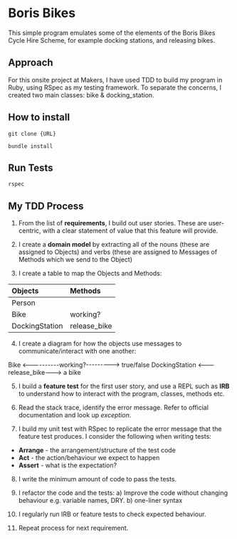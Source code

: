 # Boris Bikes

This simple program emulates some of the elements of the Boris Bikes Cycle Hire Scheme, for example docking stations, and releasing bikes.

## Approach

For this onsite project at Makers, I have used TDD to build my program in Ruby, using RSpec as my testing framework. To separate the concerns, I created two main classes: bike & docking_station.

## How to install

```
git clone {URL}
```

```
bundle install
```

## Run Tests

```
rspec
```

## My TDD Process

1. From the list of **requirements**, I build out user stories. These are user-centric, with a clear statement of value that this feature will provide.

2. I create a **domain model** by extracting all of the nouns (these are assigned to Objects) and verbs (these are assigned to Messages of Methods which we send to the Object)

3. I create a table to map the Objects and Methods:

| Objects        | Methods      |
| :------------- | :----------- |
| Person         |              |
| Bike           | working?     |
| DockingStation | release_bike |

4. I create a diagram for how the objects use messages to communicate/interact with one another:

Bike <----------working?---------> true/false
DockingStation <---release_bike---> a bike

5. I build a **feature test** for the first user story, and use a REPL such as **IRB** to understand how to interact with the program, classes, methods etc.

6. Read the stack trace, identify the error message. Refer to official documentation and look up _exception_.

7. I build my unit test with RSpec to replicate the error message that the feature test produces. I consider the following when writing tests:

- **Arrange** - the arrangement/structure of the test code
- **Act** - the action/behaviour we expect to happen
- **Assert** - what is the expectation?

8. I write the minimum amount of code to pass the tests.

9. I refactor the code and the tests:
   a) Improve the code without changing behaviour e.g. variable names, DRY. b) one-liner syntax

10. I regularly run IRB or feature tests to check expected behaviour.

11. Repeat process for next requirement.
